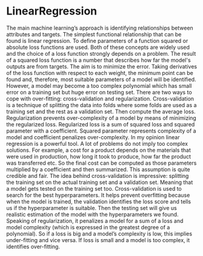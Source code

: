 # LinearRegression
The main machine learning’s approach is identifying relationships
between attributes and targets. The simplest functional relationship that can be
found is linear regression. To define parameters of a function squared or
absolute loss functions are used. Both of these concepts are widely used and the
choice of a loss function strongly depends on a problem. The result of a squared
loss function is a number that describes how far the model's outputs are from
targets. The aim is to minimize the error. Taking derivatives of the loss function
with respect to each weight, the minimum point can be found and, therefore,
most suitable parameters of a model will be identified. However, a model may
become a too complex polynomial which has small error on a training set but
huge error on testing set. There are two ways to cope with over-fitting:
cross-validation and regularization. Cross-validation is a technique of splitting
the data into folds where some folds are used as a training set and the rest as a
validation set. Then compute the average loss. Regularization prevents
over-complexity of a model by means of minimizing the regularized loss.
Regularized loss is a sum of squared loss and squared parameter with a
coefficient. Squared parameter represents complexity of a model and coefficient
penalizes over-complexity.
In my opinion linear regression is a powerful tool. A lot of problems do
not imply too complex solutions. For example, a cost for a product depends on
the materials that were used in production, how long it took to produce, how far
the product was transferred etc. So the final cost can be computed as those
parameters multiplied by a coefficient and then summarized. This assumption is
quite credible and fair. The idea behind cross-validation is impressive: splitting
the training set on the actual training set and a validation set. Meaning that a
model gets tested on the training set too. Cross-validation is used to search for
the best hyperparameters. It helps prevent overfitting because when the model is
trained, the validation identifies the loss score and tells us if the hyperparameter
is suitable. Then the testing set will give us realistic estimation of the model
with the hyperparameters we found. Speaking of regularization, it penalizes a
model for a sum of a loss and model complexity (which is expressed in the
greatest degree of a polynomial). So if a loss is big and a model’s complexity is
low, this implies under-fitting and vice versa. If loss is small and a model is too
complex, it identifies over-fitting.
